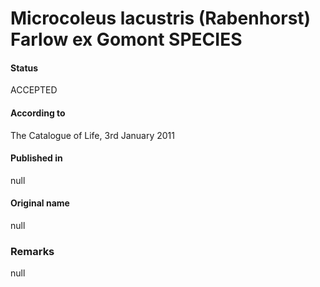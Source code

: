 # Microcoleus lacustris (Rabenhorst) Farlow ex Gomont SPECIES

#### Status
ACCEPTED

#### According to
The Catalogue of Life, 3rd January 2011

#### Published in
null

#### Original name
null

### Remarks
null